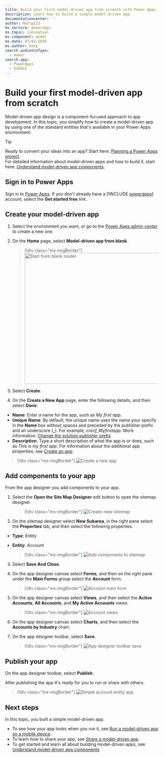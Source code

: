 ```yaml
---
title: Build your first model-driven app from scratch with Power Apps | Microsoft Docs
description: Learn how to build a simple model-driven app
documentationcenter: ''
author: Mattp123
ms.service: powerapps
ms.topic: conceptual
ms.component: model
ms.date: 07/01/2020
ms.author: matp
search.audienceType: 
  - maker
search.app: 
  - PowerApps
  - D365CE
---
```


# Build your first model-driven app from scratch
Model-driven app design is a component-focused approach to app development. In this topic, you simplify how to create a model-driven app by using one of the standard entities that's available in your Power Apps environment.

> [!TIP]
> Ready to convert your ideas into an app? Start here: [Planning a Power Apps project](/powerapps/guidance/planning/introduction).<br/> 
> For detailed information about model-driven apps and how to build it, start here: [Understand model-driven app components](model-driven-app-components.md). 

## Sign in to Power Apps
Sign in to [Power Apps](https://make.powerapps.com/). If you don't already have a [!INCLUDE [powerapps](../../includes/powerapps.md)] account, select the **Get started free** link. 

## Create your model-driven app

1.    Select the environment you want, or go to the [Power Apps admin center](https://admin.powerapps.com/) to create a new one.

2.  On the **Home** page, select **Model-driven app from blank**.

    > [!div class="mx-imgBorder"] 
    > <img src="media/build-first-model-driven-app/start-from-blank-model-driven.png" alt="Start from blank model" height="429" width="673">

3.  Select **Create**.

3.    On the **Create a New App** page, enter the following details, and then select **Done**: 
  - **Name**: Enter a name for the app, such as *My first app*. 
  - **Unique Name**: By default, the unique name uses the name your specify in the **Name** box without spaces and preceded by the publisher prefix and an underscore (_). For example, *crecf_Myfirstapp*. More information: [Change the solution publisher prefix](../common-data-service/change-solution-publisher-prefix.md)
  - **Description**: Type a short description of what the app is or does, such as *This is my first app*.
For information about the additional app properties, see [Create an app](create-edit-app.md#create-an-app).

  > [!div class="mx-imgBorder"] 
  > ![Create a new app](media/create-new-app.png "Create a new app")

## Add components to your app
From the app designer you add components to your app.
1.    Select the **Open the Site Map Designer** edit button to open the sitemap designer.

      > [!div class="mx-imgBorder"] 
      > ![Create-new-sitemap](media/build-first-model-driven-app/new-sitemap.png "Site Map Designer")

2.    On the sitemap designer select **New Subarea**, in the right pane select the **Properties** tab, and then select the following properties.
  - **Type**: Entity
  - **Entity**: Account

    > [!div class="mx-imgBorder"] 
    > ![Add components to sitemap](media/build-first-model-driven-app/sitemap.png "New Subarea")

3.    Select **Save And Close**.
4.    On the app designer canvas select **Forms**, and then on the right pane under the **Main Forms** group select the **Account** form.

      > [!div class="mx-imgBorder"] 
      > ![Account main form](media/build-first-model-driven-app/main-form.png "App Forms")

5.    On the app designer canvas select **Views**, and then select the **Active Accounts**, **All Accounts**, and **My Active Accounts** views.<!-- All checkbox seems to be selected by default -->

      > [!div class="mx-imgBorder"] 
      > ![Account views](media/build-first-model-driven-app/views.png "App Views")

6. On the app designer canvas select **Charts**, and then select the **Accounts by Industry** chart.
7. On the app designer toolbar, select **Save**.

      > [!div class="mx-imgBorder"] 
      > ![App designer toolbar save](media/build-first-model-driven-app/app-designer-toolbar.png "Save the app")
 
<!-- ##  Validate your app
This step checks for component dependencies that are required for the app to work, but haven't yet been added to the app. 

1. On the app designer canvas, select the component that indicates a dependency, such as the **Forms** component. Then, on the right-pane select the **Required** tab, expand **Entity Dependencies** and then select all required dependencies. 

    ![Add dependencies](media/build-first-model-driven-app/resolve-dependencies.png)

2. Select **Add Dependencies**.
3. On the app designer toolbar, select **Save**.  -->

## Publish your app
On the app designer toolbar, select **Publish**.

After publishing the app it's ready for you to run or share with others.

  > [!div class="mx-imgBorder"] 
  > ![Simple account entity app](media/build-first-model-driven-app/accounts-quickstart-app.png "Run the app")

## Next steps
In this topic, you built a simple model-driven app. 
- To see how your app looks when you run it, see [Run a model-driven app on a mobile device](../../user/run-app-client-model-driven.md).
- To learn how to share your app, see [Share a model-driven app](share-model-driven-app.md).
- To get started and learn all about building model-driven apps, see [Understand model-driven app components](model-driven-app-components.md)
